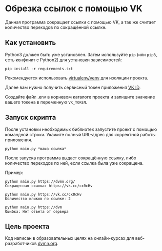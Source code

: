 # Обрезка ссылок с помощью VK

Данная программа сокращает ссылки с помощью VK, а так же считает количество переходов по сокращённой ссылке.

## Как установить

Python3 должен быть уже установлен.
Затем используйте `pip` (или `pip3`, есть конфликт с Python2) для установки зависимостей:

```
pip install -r requirements.txt
```

Рекомендуется использовать [virtualenv/venv](https://docs.python.org/3/library/venv.html) для изоляции проекта.

Далее вам нужно получить сервисный токен приложения [VK ID](https://id.vk.com/about/business/go/docs/ru/vkid/latest/vk-id/connection/tokens/service-token).

Создайте файл .env в корневом каталоге проекта и запишите значение вашего токена в переменную `VK_TOKEN`.

## Запуск скрипта

После установки необходимых библиотек запустите проект с помощью командной строки. Укажите полный URL-адрес для корректной работы приложения.

```
python main.py *ваша ссылка*
```

После запуска программа выдаст сокращённую ссылку, либо количество переходов по ней, если ссылка была уже сокращена.

Пример:

```
python main.py https://dvmn.org/
Сокращенная ссылка: https://vk.cc/cx0cHv
```

```
python main.py https://vk.cc/cx0cHv
Количество кликов по ссылке: 2
```

```
python main.py https://dvm
Ошибка: Нет ответа от сервера
```

## Цель проекта

Код написан в образовательных целях на онлайн-курсах для веб-разработчиков [dvmn.org](https://dvmn.org/).
